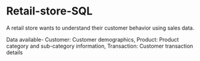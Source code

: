 # Retail-store-SQL

A retail store wants to understand their customer behavior using sales data. 

Data available- 
Customer: Customer demographics, 
Product: Product category and sub-category information, 
Transaction: Customer transaction details
